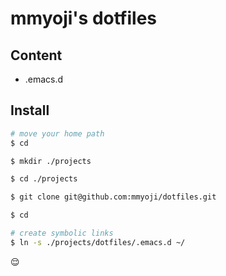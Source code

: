 # mmyoji's dotfiles

## Content

* .emacs.d

## Install

```sh
# move your home path
$ cd

$ mkdir ./projects

$ cd ./projects

$ git clone git@github.com:mmyoji/dotfiles.git

$ cd

# create symbolic links
$ ln -s ./projects/dotfiles/.emacs.d ~/
```

:relieved:

